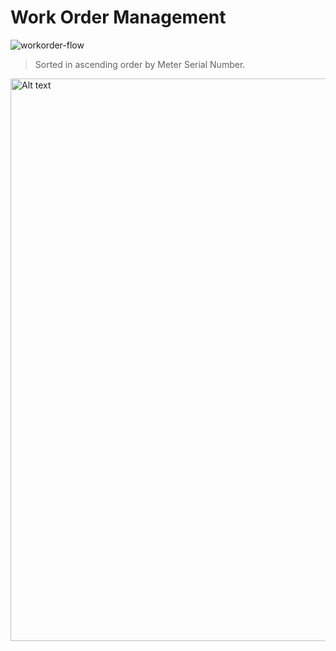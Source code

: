 # Work Order Management

![workorder-flow](workorder-flow.png)

> Sorted in ascending order by Meter Serial Number.

<img src="wo_list.png" alt="Alt text" width="900" thumbnail="true"/>
